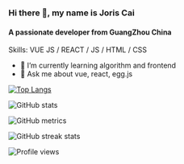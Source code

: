 ### Hi there 👋, my name is Joris Cai
#### A passionate developer from GuangZhou China

Skills: VUE JS / REACT / JS / HTML / CSS

- 🌱 I’m currently learning algorithm and frontend
- 💬 Ask me about vue, react, egg.js




[![Top Langs](https://github-readme-stats.vercel.app/api/top-langs/?username=joriscai)](https://github.com/anuraghazra/github-readme-stats)

![GitHub stats](https://github-readme-stats.vercel.app/api?username=joriscai&show_icons=true&count_private=true)

![GitHub metrics](https://metrics.lecoq.io/joriscai)

![GitHub streak stats](https://github-readme-streak-stats.herokuapp.com/?user=joriscai)

![Profile views](https://gpvc.arturio.dev/joriscai)